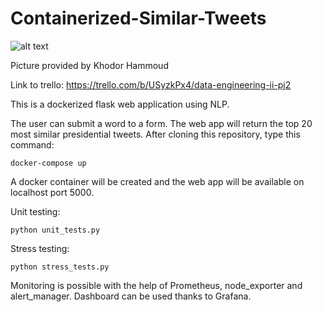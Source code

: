 # Containerized-Similar-Tweets

![alt text](https://zupimages.net/up/20/51/fnpx.png)

Picture provided by Khodor Hammoud 

Link to trello: https://trello.com/b/USyzkPx4/data-engineering-ii-pj2

This is a dockerized flask web application using NLP. 

The user can submit a word to a form. The web app will return the top 20 most similar presidential tweets.
After cloning this repository, type this command:

    docker-compose up

A docker container will be created and the web app will be available on localhost port 5000.

Unit testing:

    python unit_tests.py

Stress testing: 

    python stress_tests.py

Monitoring is possible with the help of Prometheus, node_exporter and alert_manager. Dashboard can be used thanks to Grafana. 
